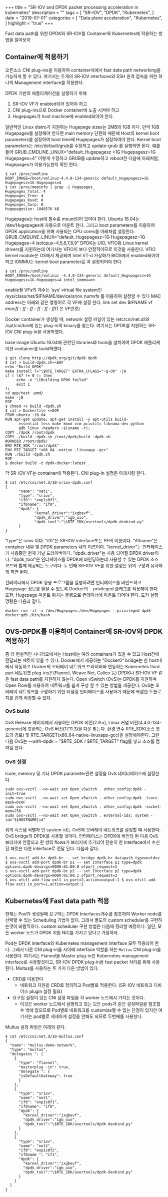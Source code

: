+++
title = "SR-IOV and DPDK packet processing acceleration in kubernetes"
description = ""
tags = [
    "SR-IOV",
    "DPDK",
    "Kubernetes",
]
date = "2019-07-01"
categories = [
    "Data plane acceleration",
    "Kubernetes",
]
highlight = "true"
+++


Fast data path를 위한 DPDK와 SR-IOV를 Container와 Kubernetes에 적용하는 방법을 알아보자

## Container에 적용하기

오픈소스 CNI plug-ins을 이용하여 container내에서 fast data path networking을 가능하게 할 수 있다.
여기서는 두개의 SR-IOV interfaces와 SSH 원격 접속을 위한 하나의 Management interface를 적용한다.

DPDK 기반의 애플리케이션을 실행하기 위해
1. SR-IOV VF가 enabled되어 있어야 하고 
2. CNI plug-ins으로 Docker container에 노출 시켜야 하고
3. Hugepages가 host machine에 enabled되어야 한다. 

일반적인 Linux distro가 지원하는 Hugepage sizes는 2MB와 1GB 이다. 만약 1GB Hugepages를 설정해야 한다면 main memory 단편화 때문에 Host의 kernel boot parameters를 설정하여 boot time에 Hugepages가 설정하여야 한다.
Kernel boot parameters는 /etc/default/grub를 수정하고 update-grub 를 실행하면 된다. 
예를 들어 GRUB_CMDLINE_LINUX="default_Hugepagesz =1G Hugepagesz=1G Hugepages=4" 이렇게 수정하고 GRUB를 update하고 reboot한 다음에 아래처럼, Hugepages가 이용가능한지 확인 한다.

```
$ cat /proc/cmdline
BOOT_IMAGE=/boot/vmlinuz-4.4.0-134-generic default_Hugepagesz=1G Hugepagesz=1G Hugepages=4
$ cat /proc/meminfo | grep -i Hugepages_
Hugepages_Total: 4
Hugepages_Free: 4
Hugepages_Rsvd: 0
Hugepages_Surp: 0
Hugepagesize: 1048576 kB
```

Hugepages는 host에 필수로 mount되어 있어야 한다. Ubuntu 16.04는 /dev/Hugepages에 자동으로 마운트 한다. 
그리고 boot parameters를 이용하여 DPDK application을 위해 사용되는 CPU cores를 아래처럼 설정한다.
GRUB_CMDLINE_LINUX="default_Hugepagesz=1G Hugepagesz=1G Hugepages=4 isolcpus=4,5,6,7,8,9"
DPDK는 UIO, VFIO등 Linux kernel drivers를 지원하는데 여기서는 VFIO이 보다 안정적이므로 이것을 사용한다.
VFIO kernel module은 OS에서 제공되며 Intel VT-d 가상화가 BIOS에서 enabled되어야 하고 IOMMU는 kernel boot parameter로 꼭 설정되어야 한다.

```
$ cat /proc/cmdline
BOOT_IMAGE=/boot/vmlinuz -4.4.0-134-generic default_Hugepagesz=1G Hugepagesz=1G Hugepages=4 intel_iommu=on
```

enable될 VFs의 개수는 ‘sys’ virtual file system인 /sys/class/net/$IFNAME/device/sriov_numvfs 를 이용하여 설정할 수 있다
MAC address는 아래와 같은 명령어로 각 VF에 설정 한다.
link set dev $IFNAME vf $i mac ff:ff:ff:ff:ff:ff ($1 은 VF번호)

Docker container가 생성될 때, network 설정 파일이 있는 /etc/cni/net.d/와 /opt/cni/bin에 있는 plug-in의 binary를 찾는다. 
여기서는 DPDK를 지원하는 SR-IOV CNI plug-in을 사용하였다.

base image Ubuntu 16.04에 관련된 libraries와 tools을 설치하여 DPDK 애플리케이션 container를 build하였다.

```
$ git clone http://dpdk.org/git/dpdk dpdk
$ cat > build-dpdk.sh<<EOF
echo "Build DPDK"
make install T="\$RTE_TARGET" EXTRA_CFLAGS="-g-O0" -j8
if [ \$? != 0 ]; then
     echo -e "\tBuilding DPDK failed"
     exit 1
fi
cd app/test -pmd/
make -j8
EOF
$ chmod +x build -dpdk.sh
$ cat > Dockerfile <<EOF
FROM ubuntu :16.04
RUN apt-get update; apt-get install -y apt-utils build-
      essential less make kmod vim pciutils libnuma-dev python
      gdb linux -headers -$(uname -r);
COPY ./dpdk /root/dpdk
COPY ./build -dpdk.sh /root/dpdk/build -dpdk.sh
WORKDIR /root/dpdk/
ENV RTE_SDK "/root/dpdk"
ENV RTE_TARGET "x86_64 -native -linuxapp -gcc"
RUN ./build -dpdk.sh
EOF
$ docker build -t dpdk-docker:latest .
```

각 SR-IOV VF는 container에 적용된다. CNI plug-in 설정은 아래처럼 한다.

```
$ cat /etc/cni/net.d/10-sriov-dpdk.conf
{
      "name": "net1",
      "type": "sriov",
      "if0": "enp1s0f1",
      "if0name": "if0",
      "dpdk": {
             "kernel_driver":"ixgbevf",
             "dpdk_driver":"igb_uio",
             "dpdk_tool":"\$RTE_SDK/usertools/dpdk-devbind.py"
      }
}
```

“type”은 sriov 이다. 
“if0”은 SR-IOV interface또는 PF의 이름이다. 
“if0name”은 container 내부 및 DPDK parameters 내의 이름이다.
"kernel_driver"는 인터페이스가 사용중인 현재 커널 드라이버이다. 
"dpdk_driver"는 사용 되어질 DPDK driver이다.
"dpdk_tool"은 인터페이스를 DPDK에 바인딩하는데 사용할 수 있는 DPDK 소스 코드와 함께 제공되는 도구이다. 
두 번째 SR-IOV VF를 위한 설정은 위의 구성과 유사하게 하면 된다.

컨테이너에서 DPDK 응용 프로그램을 실행하려면 인터페이스를 바인드하고 Hugepage 정보를 얻을 수 있도록 Docker의 --privileged 플래그를 적용해야 한다. 
또한, Hugepage 마운트 위치는 볼륨으로 컨테이너에 마운트 되어야 한다. 도커 실행 명령은 다음과 같다.

```
docker run -it -v /dev/Hugepages:/dev/Hugepages --privileged dpdk-docker:gdb /bin/bash
```

## OVS-DPDK를 이용하여 Container에 SR-IOV와 DPDK 적용하기
좀 더 현실적인 시나리오에서는 Host에는 여러 containers가 있을 수 있고 Host간에 전달되는 패킷이 있을 수 있다.
Docker에서 제공하는 "Docker0" bridge는 한 host내에서 작동하고 Docker의 오버레이 네트워크 드라이버와 연동하는 Kubernetes third part 네트워크 plug-ins은(Flannel, Weave Net, Calico 등) DPDK나 SR-IOV VF 같은 fast data path를 지원하지 않는다. 
Open vSwitch (OvS)는 DPDK를 지원하며 Open Flow를 사용하여 네트워크를 쉽게 구성 할 수 있는 방법을 제공한다. OvS는 오버레이 네트워크를 구성하기 위한 터널링 인터페이스를 사용하기 때문에 복잡한 토폴로지를 쉽게 확장할 수 있다.
### OvS build
OvS Release 페이지에서 사용하는 DPDK 버전(2.9.x), Linux 커널 버전(4.4.0-134-generic)에 호환되는 OvS 버전(17.11.3)을 다운 받는다.
환경 변수 RTE_SDK(소스 코드의 경로) 및 RTE_TARGET(x86_64-native-linuxapp-gcc)을 설정해야한다.
그런 다음 OvS는 --with-dpdk = "$RTE_SDK / $RTE_TARGET" flag를 넣고 소스를 컴파일 한다.
### OvS 설정
lcore, memory 및 기타 DPDK parameter관련 설정을 OvS 데이터베이스에 설정한다.

```
sudo ovs-vsctl --no-wait set Open_vSwitch . other_config:dpdk -init=true
sudo ovs-vsctl --no-wait set Open_vSwitch . other_config:dpdk -lcore-mask=0x0F
sudo ovs-vsctl --no-wait set Open_vSwitch . other_config:dpdk -socket-mem=256
sudo ovs-vsctl --no-wait set Open_vSwitch . external-ids: system -id="${HOSTNAME}id" 
```

위의 시스템 식별자 인 system-id는 OvS와 오버레이 네트워크를 설정할 때 사용한다.
OvS bridge와 DPDK를 사용할 것이다. 인터페이스는 DPDK에 바인딩 된 다음 OvS 브리지에 연결되고 한 쌍의 flows가 브리지에 추가되어 단순히 한 interface에서 수신 된 패킷은 다른 interface로 전달 된다. 
다음과 같다.
```
$ ovs-vsctl add-br dpdk-br -- set bridge dpdk-br datapath_type=netdev
$ ovs-vsctl add-port dpdk-br p1 -- set Interface p1 type=dpdk options:dpdk-devargs=0000:01:00.0 ofport_request=1
$ ovs-vsctl add-port dpdk-br p2 -- set Interface p2 type=dpdk options:dpdk-devargs=0000:01:00.1 ofport_request=2
$ ovs-ofctl add-flow ext1 in_port=2,action=output:1 $ ovs-ofctl add-flow ext1 in_port=1,action=output:2
```


## Kubernetes에 Fast data path 적용
현재는 Pod가 생성될때 요구하는 DPDK Interfaces개수를 참조하여 Worker node를 선택할 수 있는 Scheduling 기법이 없다. 그래서 별도의 custom scheduler를 구현하는것이 바람직하다. custom scheduler 구현 방법은 다음에 정리할 예정이다.
일단, 모든 worker 노드가 DPDK 지원 NIC를 가지고 있다고 가정하자.

Pod는 DPDK interface와 Kubernetes management interface 모두 적용되어 한다. 그래서 다른 CNI plug-in들 사이에 interface 역할을 하는 `Multus` CNI plug-in을 사용한다. 
여기서는 Flannel을 Master plug-in인 Kubernetes management interface로 사용할것이고, SR-IOV DPDK plug-in을 fast packet 처리를 위해 사용된다.
Multus를 사용하는 두 가지 다른 방법이 있다. 
- CRD를 이용한다 
	- 네트워크 자원을 CRD로 정의하고 Pod별로 적용한다. (SR-IOV 네트워크 디바이스 plugin 설정 필요)
- 요구된 설정이 있는 CNI 설정 파일을 각 worker 노드에서 가지는 것이다. 
	- 이것은 worker 노드에서 실행되고 있는 모든 pods가 같은 설정파일을 참조할 수 밖에 없으므로 Pod별로 네트워크를 customize할 수 없는 단점이 있지만 여기서는 pod별로 세세하게 설정을 안해도 되므로 두번째를 사용한다. 

Multus 설정 파일은 아래와 같다.
```
$ cat /etc/cni/net.d/10-multus.conf
{
  "name": "multus-demo-network",
  "type": "multus",
  "delegates ": [
    {
      "type": "flannel",
      "masterplug -in": true,
      "delegate ": {
      "isDefaultGateway": true
      }
    },
    {
      "type": "sriov",
      "name": "net1",
      "if0": "enp1s0f1",
      "if0name": "if0",
      "dpdk": {
        "kernel_driver":"ixgbevf",
        "dpdk_driver":"igb_uio",
        "dpdk_tool":"\$RTE_SDK/usertools/dpdk-devbind.py"
      }
    },
    {
      "type": "sriov",
      "name": "net2",
      "if0": "enp1s0f2",
      "if0name ": "if1",
      "dpdk": {
        "kernel_driver":"ixgbevf",
        "dpdk_driver":"igb_uio",
        "dpdk_tool":"\$RTE_SDK/usertools/dpdk-devbind.py"
      }
    }
  ]
}
```
